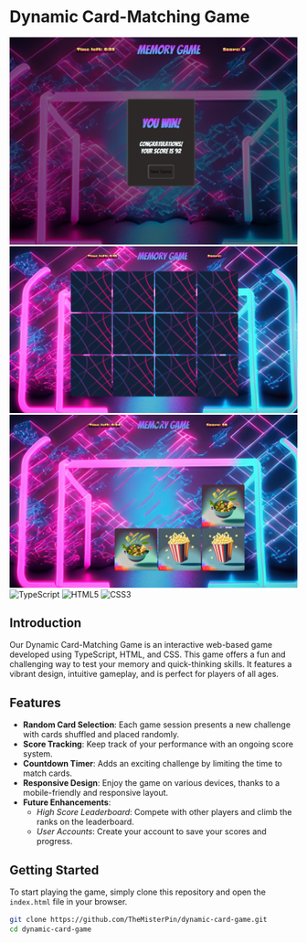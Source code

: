 # Dynamic Card-Matching Game
![Alt text](image.png)
![Alt text](image-1.png)
![Alt text](image-2.png)
![TypeScript](https://img.shields.io/badge/-TypeScript-blue?style=flat&logo=TypeScript) ![HTML5](https://img.shields.io/badge/-HTML5-orange?style=flat&logo=HTML5) ![CSS3](https://img.shields.io/badge/-CSS3-blue?style=flat&logo=CSS3)

## Introduction
Our Dynamic Card-Matching Game is an interactive web-based game developed using TypeScript, HTML, and CSS. This game offers a fun and challenging way to test your memory and quick-thinking skills. It features a vibrant design, intuitive gameplay, and is perfect for players of all ages.

## Features
- **Random Card Selection**: Each game session presents a new challenge with cards shuffled and placed randomly.
- **Score Tracking**: Keep track of your performance with an ongoing score system.
- **Countdown Timer**: Adds an exciting challenge by limiting the time to match cards.
- **Responsive Design**: Enjoy the game on various devices, thanks to a mobile-friendly and responsive layout.
- **Future Enhancements**:
  - *High Score Leaderboard*: Compete with other players and climb the ranks on the leaderboard.
  - *User Accounts*: Create your account to save your scores and progress.

## Getting Started
To start playing the game, simply clone this repository and open the `index.html` file in your browser.

```bash
git clone https://github.com/TheMisterPin/dynamic-card-game.git
cd dynamic-card-game
